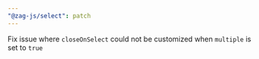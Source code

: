 ```yaml
---
"@zag-js/select": patch
---
```


Fix issue where `closeOnSelect` could not be customized when `multiple` is set to `true`
